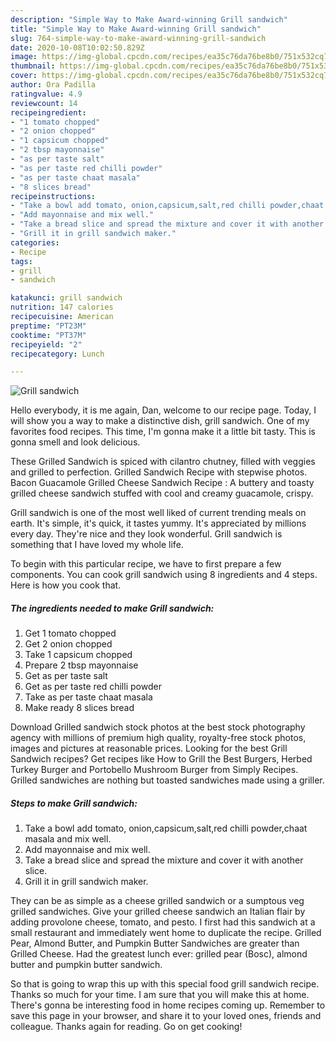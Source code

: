 ```yaml
---
description: "Simple Way to Make Award-winning Grill sandwich"
title: "Simple Way to Make Award-winning Grill sandwich"
slug: 764-simple-way-to-make-award-winning-grill-sandwich
date: 2020-10-08T10:02:50.829Z
image: https://img-global.cpcdn.com/recipes/ea35c76da76be8b0/751x532cq70/grill-sandwich-recipe-main-photo.jpg
thumbnail: https://img-global.cpcdn.com/recipes/ea35c76da76be8b0/751x532cq70/grill-sandwich-recipe-main-photo.jpg
cover: https://img-global.cpcdn.com/recipes/ea35c76da76be8b0/751x532cq70/grill-sandwich-recipe-main-photo.jpg
author: Ora Padilla
ratingvalue: 4.9
reviewcount: 14
recipeingredient:
- "1 tomato chopped"
- "2 onion chopped"
- "1 capsicum chopped"
- "2 tbsp mayonnaise"
- "as per taste salt"
- "as per taste red chilli powder"
- "as per taste chaat masala"
- "8 slices bread"
recipeinstructions:
- "Take a bowl add tomato, onion,capsicum,salt,red chilli powder,chaat masala and mix well."
- "Add mayonnaise and mix well."
- "Take a bread slice and spread the mixture and cover it with another slice."
- "Grill it in grill sandwich maker."
categories:
- Recipe
tags:
- grill
- sandwich

katakunci: grill sandwich 
nutrition: 147 calories
recipecuisine: American
preptime: "PT23M"
cooktime: "PT37M"
recipeyield: "2"
recipecategory: Lunch

---
```



![Grill sandwich](https://img-global.cpcdn.com/recipes/ea35c76da76be8b0/751x532cq70/grill-sandwich-recipe-main-photo.jpg)

Hello everybody, it is me again, Dan, welcome to our recipe page. Today, I will show you a way to make a distinctive dish, grill sandwich. One of my favorites food recipes. This time, I'm gonna make it a little bit tasty. This is gonna smell and look delicious.

These Grilled Sandwich is spiced with cilantro chutney, filled with veggies and grilled to perfection. Grilled Sandwich Recipe with stepwise photos. Bacon Guacamole Grilled Cheese Sandwich Recipe : A buttery and toasty grilled cheese sandwich stuffed with cool and creamy guacamole, crispy.

Grill sandwich is one of the most well liked of current trending meals on earth. It's simple, it's quick, it tastes yummy. It's appreciated by millions every day. They're nice and they look wonderful. Grill sandwich is something that I have loved my whole life.


To begin with this particular recipe, we have to first prepare a few components. You can cook grill sandwich using 8 ingredients and 4 steps. Here is how you cook that.

<!--inarticleads1-->

##### The ingredients needed to make Grill sandwich:

1. Get 1 tomato chopped
1. Get 2 onion chopped
1. Take 1 capsicum chopped
1. Prepare 2 tbsp mayonnaise
1. Get as per taste salt
1. Get as per taste red chilli powder
1. Take as per taste chaat masala
1. Make ready 8 slices bread


Download Grilled sandwich stock photos at the best stock photography agency with millions of premium high quality, royalty-free stock photos, images and pictures at reasonable prices. Looking for the best Grill Sandwich recipes? Get recipes like How to Grill the Best Burgers, Herbed Turkey Burger and Portobello Mushroom Burger from Simply Recipes. Grilled sandwiches are nothing but toasted sandwiches made using a griller. 

<!--inarticleads2-->

##### Steps to make Grill sandwich:

1. Take a bowl add tomato, onion,capsicum,salt,red chilli powder,chaat masala and mix well.
1. Add mayonnaise and mix well.
1. Take a bread slice and spread the mixture and cover it with another slice.
1. Grill it in grill sandwich maker.


They can be as simple as a cheese grilled sandwich or a sumptous veg grilled sandwiches. Give your grilled cheese sandwich an Italian flair by adding provolone cheese, tomato, and pesto. I first had this sandwich at a small restaurant and immediately went home to duplicate the recipe. Grilled Pear, Almond Butter, and Pumpkin Butter Sandwiches are greater than Grilled Cheese. Had the greatest lunch ever: grilled pear (Bosc), almond butter and pumpkin butter sandwich. 

So that is going to wrap this up with this special food grill sandwich recipe. Thanks so much for your time. I am sure that you will make this at home. There's gonna be interesting food in home recipes coming up. Remember to save this page in your browser, and share it to your loved ones, friends and colleague. Thanks again for reading. Go on get cooking!
